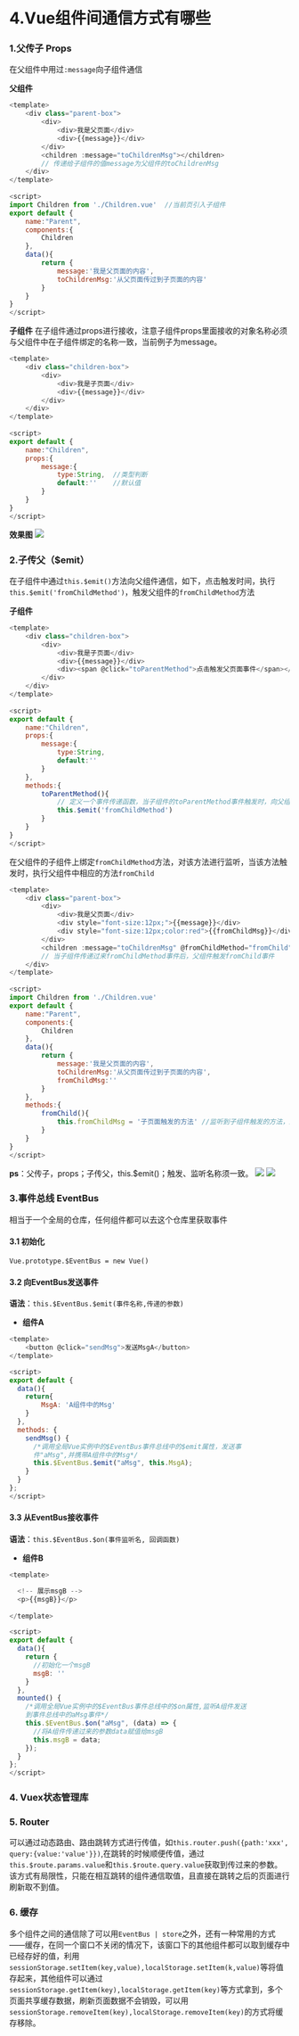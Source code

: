 # 4.Vue组件间通信方式有哪些
### 1.父传子 Props
在父组件中用过`:message`向子组件通信

**父组件**
```js
<template>
    <div class="parent-box">
        <div>
            <div>我是父页面</div>
            <div>{{message}}</div>
        </div>
        <children :message="toChildrenMsg"></children> 
        // 传递给子组件的值message为父组件的toChildrenMsg
    </div>
</template>
 
<script>
import Children from './Children.vue'  //当前页引入子组件
export default {
    name:"Parent",
    components:{
        Children
    },
    data(){
        return {
            message:'我是父页面的内容',
            toChildrenMsg:'从父页面传过到子页面的内容'
        }
    }
}
</script>
```

**子组件**
在子组件通过props进行接收，注意子组件props里面接收的对象名称必须与父组件中在子组件绑定的名称一致，当前例子为message。

```js
<template>
    <div class="children-box">
        <div>
            <div>我是子页面</div>
            <div>{{message}}</div>
        </div>
    </div>
</template>
 
<script>
export default {
    name:"Children",
    props:{
        message:{
            type:String,  //类型判断
            default:''    //默认值
        }
    }
}
</script>
```

**效果图**
![](media/16619422983418/16619425707995.jpg)

### 2.子传父（$emit）
在子组件中通过`this.$emit()`方法向父组件通信，如下，点击触发时间，执行`this.$emit('fromChildMethod')`，触发父组件的`fromChildMethod`方法

**子组件**
```js
<template>
    <div class="children-box">
        <div>
            <div>我是子页面</div>
            <div>{{message}}</div>
            <div><span @click="toParentMethod">点击触发父页面事件</span></div>
        </div>
    </div>
</template>
 
<script>
export default {
    name:"Children",
    props:{
        message:{
            type:String,
            default:''
        }
    },
    methods:{
        toParentMethod(){
            // 定义一个事件传递函数，当子组件的toParentMethod事件触发时，向父组件传递fromChildMethod事件
            this.$emit('fromChildMethod')
        }
    }
}
</script>
```

在父组件的子组件上绑定`fromChildMethod`方法，对该方法进行监听，当该方法触发时，执行父组件中相应的方法`fromChild`

```js
<template>
    <div class="parent-box">
        <div>
            <div>我是父页面</div>
            <div style="font-size:12px;">{{message}}</div>
            <div style="font-size:12px;color:red">{{fromChildMsg}}</div>
        </div>
        <children :message="toChildrenMsg" @fromChildMethod="fromChild"></children>
        // 当子组件传递过来fromChildMethod事件后，父组件触发fromChild事件
    </div>
</template>
 
<script>
import Children from './Children.vue'
export default {
    name:"Parent",
    components:{
        Children
    },
    data(){
        return {
            message:'我是父页面的内容',
            toChildrenMsg:'从父页面传过到子页面的内容',
            fromChildMsg:''
        }
    },
    methods:{
        fromChild(){
            this.fromChildMsg = '子页面触发的方法' //监听到子组件触发的方法，显示该内容
        }
    }
}
</script>
```

**ps**：父传子，props；子传父，this.$emit()；触发、监听名称须一致。
![](media/16619422983418/16619431563404.jpg)
![](media/16619422983418/16619431791983.jpg)

### 3.事件总线 EventBus
相当于一个全局的仓库，任何组件都可以去这个仓库里获取事件

#### 3.1 初始化
`Vue.prototype.$EventBus = new Vue()`

#### 3.2 向EventBus发送事件
**语法**：`this.$EventBus.$emit(事件名称,传递的参数)`
* **组件A**

```js
<template>
    <button @click="sendMsg">发送MsgA</button>
</template>

<script> 
export default {
  data(){
  	return{
  		MsgA: 'A组件中的Msg'
  	}
  },
  methods: {
    sendMsg() {
      /*调用全局Vue实例中的$EventBus事件总线中的$emit属性，发送事
      件"aMsg",并携带A组件中的Msg*/
      this.$EventBus.$emit("aMsg", this.MsgA);
    }
  }
}; 
</script>
```
#### 3.3 从EventBus接收事件
**语法**：`this.$EventBus.$on(事件监听名, 回调函数)`
* **组件B** 
```js
<template>

  <!-- 展示msgB -->
  <p>{{msgB}}</p>
  
</template>

<script> 
export default {
  data(){
    return {
      //初始化一个msgB
      msgB: ''
    }
  },
  mounted() {
    /*调用全局Vue实例中的$EventBus事件总线中的$on属性,监听A组件发送
    到事件总线中的aMsg事件*/
    this.$EventBus.$on("aMsg", (data) => {
      //将A组件传递过来的参数data赋值给msgB
      this.msgB = data;
    });
  }
};
</script> 
``` 

### 4. Vuex状态管理库

### 5. Router
可以通过动态路由、路由跳转方式进行传值，如`this.router.push({path:'xxx', query:{value:'value'}})`,在跳转的时候顺便传值，通过`this.$route.params.value`和`this.$route.query.value`获取到传过来的参数。该方式有局限性，只能在相互跳转的组件通信取值，且直接在跳转之后的页面进行刷新取不到值。

### 6. 缓存
多个组件之间的通信除了可以用`EventBus | store`之外，还有一种常用的方式——缓存，在同一个窗口不关闭的情况下，该窗口下的其他组件都可以取到缓存中已经存好的值，利用`sessionStorage.setItem(key,value),localStorage.setItem(k,value)`等将值存起来，其他组件可以通过`sessionStorage.getItem(key),localStorage.getItem(key)`等方式拿到，多个页面共享缓存数据，刷新页面数据不会销毁，可以用`sessionStorage.removeItem(key),localStorage.removeItem(key)`的方式将缓存移除。